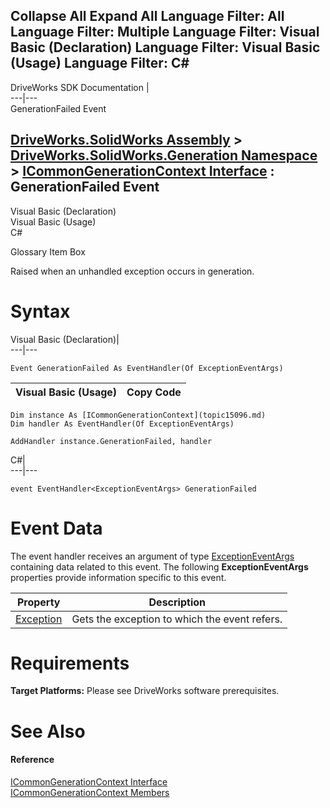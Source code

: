 Collapse All Expand All Language Filter: All  Language Filter: Multiple  Language Filter: Visual Basic (Declaration) Language Filter: Visual Basic (Usage) Language Filter: C#  
---  
DriveWorks SDK Documentation  |   
---|---  
GenerationFailed Event   
  
[DriveWorks.SolidWorks Assembly](topic13342.md) > [DriveWorks.SolidWorks.Generation Namespace](topic15094.md) > [ICommonGenerationContext Interface](topic15096.md) : GenerationFailed Event  
---  
  
Visual Basic (Declaration)    
Visual Basic (Usage)    
C# 

Glossary Item Box

Raised when an unhandled exception occurs in generation. 

# Syntax

Visual Basic (Declaration)|   
---|---  
      
    
    Event GenerationFailed As EventHandler(Of ExceptionEventArgs)  
  
Visual Basic (Usage)| Copy Code  
---|---  
      
    
    Dim instance As [ICommonGenerationContext](topic15096.md)
    Dim handler As EventHandler(Of ExceptionEventArgs)
     
    AddHandler instance.GenerationFailed, handler  
  
C#|   
---|---  
      
    
    event EventHandler<ExceptionEventArgs> GenerationFailed  
  
# Event Data

The event handler receives an argument of type [ExceptionEventArgs](topic806.md) containing data related to this event. The following **ExceptionEventArgs** properties provide information specific to this event.

Property| Description  
---|---  
[Exception](topic813.md)| Gets the exception to which the event refers.   
  
# Requirements

**Target Platforms:** Please see DriveWorks software prerequisites.

# See Also

#### Reference

[ICommonGenerationContext Interface](topic15096.md)   
[ICommonGenerationContext Members](topic15097.md)


